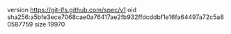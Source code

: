 version https://git-lfs.github.com/spec/v1
oid sha256:a5bfe3ece7068cae0a76417ae2fb932ffdcddbf1e16fa64497a72c5a80587759
size 19970
